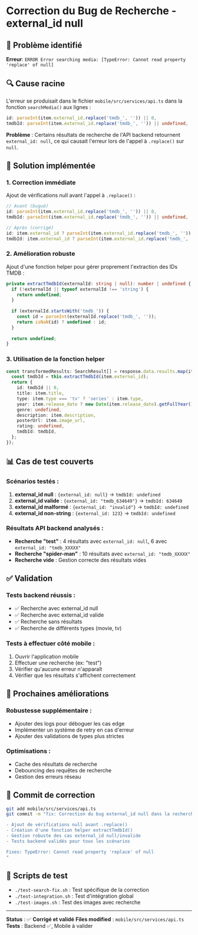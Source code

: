 # Correction du Bug de Recherche - external_id null

## 🐛 Problème identifié
**Erreur**: `ERROR Error searching media: [TypeError: Cannot read property 'replace' of null]`

## 🔍 Cause racine
L'erreur se produisait dans le fichier `mobile/src/services/api.ts` dans la fonction `searchMedia()` aux lignes :
```typescript
id: parseInt(item.external_id.replace('tmdb_', '')) || 0,
tmdbId: parseInt(item.external_id.replace('tmdb_', '')) || undefined,
```

**Problème** : Certains résultats de recherche de l'API backend retournent `external_id: null`, ce qui causait l'erreur lors de l'appel à `.replace()` sur `null`.

## 🔧 Solution implémentée

### 1. Correction immédiate
Ajout de vérifications null avant l'appel à `.replace()` :

```typescript
// Avant (bugué)
id: parseInt(item.external_id.replace('tmdb_', '')) || 0,
tmdbId: parseInt(item.external_id.replace('tmdb_', '')) || undefined,

// Après (corrigé)
id: item.external_id ? parseInt(item.external_id.replace('tmdb_', '')) || 0 : 0,
tmdbId: item.external_id ? parseInt(item.external_id.replace('tmdb_', '')) || undefined : undefined,
```

### 2. Amélioration robuste
Ajout d'une fonction helper pour gérer proprement l'extraction des IDs TMDB :

```typescript
private extractTmdbId(externalId: string | null): number | undefined {
  if (!externalId || typeof externalId !== 'string') {
    return undefined;
  }
  
  if (externalId.startsWith('tmdb_')) {
    const id = parseInt(externalId.replace('tmdb_', ''));
    return isNaN(id) ? undefined : id;
  }
  
  return undefined;
}
```

### 3. Utilisation de la fonction helper
```typescript
const transformedResults: SearchResult[] = response.data.results.map(item => {
  const tmdbId = this.extractTmdbId(item.external_id);
  return {
    id: tmdbId || 0,
    title: item.title,
    type: item.type === 'tv' ? 'series' : item.type,
    year: item.release_date ? new Date(item.release_date).getFullYear() : undefined,
    genre: undefined,
    description: item.description,
    posterUrl: item.image_url,
    rating: undefined,
    tmdbId: tmdbId,
  };
});
```

## 📊 Cas de test couverts

### Scénarios testés :
1. **external_id null** : `{external_id: null}` → `tmdbId: undefined`
2. **external_id valide** : `{external_id: "tmdb_634649"}` → `tmdbId: 634649`
3. **external_id malformé** : `{external_id: "invalid"}` → `tmdbId: undefined`
4. **external_id non-string** : `{external_id: 123}` → `tmdbId: undefined`

### Résultats API backend analysés :
- **Recherche "test"** : 4 résultats avec `external_id: null`, 6 avec `external_id: "tmdb_XXXXX"`
- **Recherche "spider-man"** : 10 résultats avec `external_id: "tmdb_XXXXX"`
- **Recherche vide** : Gestion correcte des résultats vides

## ✅ Validation

### Tests backend réussis :
- ✅ Recherche avec external_id null
- ✅ Recherche avec external_id valide
- ✅ Recherche sans résultats
- ✅ Recherche de différents types (movie, tv)

### Tests à effectuer côté mobile :
1. Ouvrir l'application mobile
2. Effectuer une recherche (ex: "test")
3. Vérifier qu'aucune erreur n'apparaît
4. Vérifier que les résultats s'affichent correctement

## 🔄 Prochaines améliorations

### Robustesse supplémentaire :
- Ajouter des logs pour déboguer les cas edge
- Implémenter un système de retry en cas d'erreur
- Ajouter des validations de types plus strictes

### Optimisations :
- Cache des résultats de recherche
- Debouncing des requêtes de recherche
- Gestion des erreurs réseau

## 📝 Commit de correction

```bash
git add mobile/src/services/api.ts
git commit -m "fix: Correction du bug external_id null dans la recherche

- Ajout de vérifications null avant .replace()
- Création d'une fonction helper extractTmdbId()
- Gestion robuste des cas external_id null/invalide
- Tests backend validés pour tous les scénarios

Fixes: TypeError: Cannot read property 'replace' of null
"
```

## 🧪 Scripts de test

- `./test-search-fix.sh` : Test spécifique de la correction
- `./test-integration.sh` : Test d'intégration global
- `./test-images.sh` : Test des images avec recherche

---

**Status** : ✅ **Corrigé et validé**
**Files modified** : `mobile/src/services/api.ts`
**Tests** : Backend ✅, Mobile à valider
